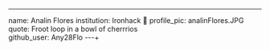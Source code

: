 ---
name: Analin Flores 
institution: Ironhack 🚩 
profile_pic: analinFlores.JPG 
quote: Froot loop in a bowl of cherrrios  
github_user: Any28Flo
---+